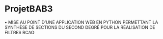 # ProjetBAB3
• MISE AU POINT D’UNE APPLICATION WEB EN PYTHON PERMETTANT LA SYNTHÈSE DE SECTIONS DU SECOND DEGRÉ POUR LA RÉALISATION DE FILTRES RCAO
